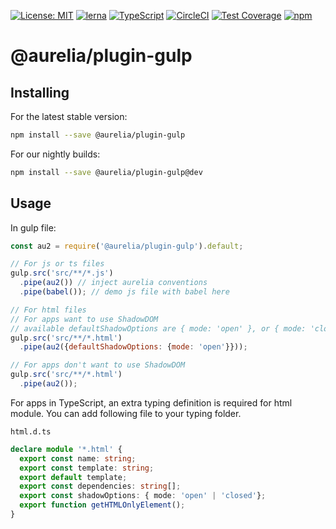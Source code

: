 [![License: MIT](https://img.shields.io/badge/License-MIT-yellow.svg)](https://opensource.org/licenses/MIT)
[![lerna](https://img.shields.io/badge/maintained%20with-lerna-cc00ff.svg)](https://lernajs.io/)
[![TypeScript](https://img.shields.io/badge/%3C%2F%3E-TypeScript-%230074c1.svg)](http://www.typescriptlang.org/)
[![CircleCI](https://circleci.com/gh/aurelia/aurelia.svg?style=shield)](https://circleci.com/gh/aurelia/aurelia)
[![Test Coverage](https://api.codeclimate.com/v1/badges/5ac0e13689735698073a/test_coverage)](https://codeclimate.com/github/aurelia/aurelia/test_coverage)
[![npm](https://img.shields.io/npm/v/@aurelia/plugin-gulp.svg?maxAge=3600)](https://www.npmjs.com/package/@aurelia/plugin-gulp)
# @aurelia/plugin-gulp

## Installing

For the latest stable version:

```bash
npm install --save @aurelia/plugin-gulp
```

For our nightly builds:

```bash
npm install --save @aurelia/plugin-gulp@dev
```

## Usage

In gulp file:

```js
const au2 = require('@aurelia/plugin-gulp').default;

// For js or ts files
gulp.src('src/**/*.js')
  .pipe(au2()) // inject aurelia conventions
  .pipe(babel()); // demo js file with babel here

// For html files
// For apps want to use ShadowDOM
// available defaultShadowOptions are { mode: 'open' }, or { mode: 'closed' }, or null (default).
gulp.src('src/**/*.html')
  .pipe(au2({defaultShadowOptions: {mode: 'open'}}));

// For apps don't want to use ShadowDOM
gulp.src('src/**/*.html')
  .pipe(au2());
```

For apps in TypeScript, an extra typing definition is required for html module. You can add following file to your typing folder.

`html.d.ts`
```ts
declare module '*.html' {
  export const name: string;
  export const template: string;
  export default template;
  export const dependencies: string[];
  export const shadowOptions: { mode: 'open' | 'closed'};
  export function getHTMLOnlyElement();
}
```
